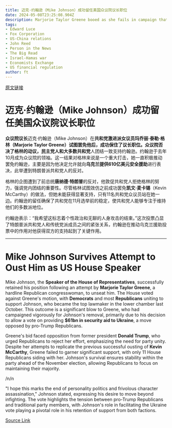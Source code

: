 ```yaml
---
title: 迈克·约翰逊（Mike Johnson）成功留任美国众议院议长职位
date: 2024-05-08T23:25:08.904Z
description: Marjorie Taylor Greene booed as she fails in campaign that has consumed Republicans in Congress
tags: 
- Edward Luce
- Fox Corporation
- US-China relations
- John Reed
- Person in the News
- The Big Read
- Israel-Hamas war
- Economists Exchange
- US financial regulation
author: ft
---
```


[原文链接](https://ft.com/content/a6de2404-8f0e-4c11-bcf9-c98e961f2ec1)

# 迈克·约翰逊（Mike Johnson）成功留任美国众议院议长职位

**众议院议长**迈克·约翰逊（Mike Johnson）在**共和党激进派女议员玛乔丽·泰勒·格林（Marjorie Taylor Greene）**试图罢免他后，成功保住了议长职位。众议院否决了格林的动议，**民主党**人和大多数**共和党**人团结一致支持约翰逊。约翰逊于去年10月成为众议院的领袖。这一结果对格林来说是一个重大打击，她一直积极推动罢免约翰逊，主要是因为他决定允许就向**乌克兰提供610亿美元安全援助**进行表决，此举遭到特朗普派共和党人的反对。

格林的企图遭到了前总统**唐纳德·特朗普**的反对，他敦促共和党人拒绝格林的努力，强调党内团结的重要性。尽管格林试图效仿之前成功罢免**凯文·麦卡锡**（Kevin McCarthy）的做法，但她未能获得显著支持，只有11名共和党众议员站在她一边。约翰逊的留任确保了共和党在11月选举前的稳定，使共和党人能够专注于维持他们的多数派地位。

约翰逊表示：“我希望这标志着个性政治和无聊的人身攻击的结束。”这次投票凸显了特朗普派共和党人和传统党派成员之间的紧张关系，约翰逊在推动乌克兰援助投票中的作用对他获得双方的支持起到了关键作用。

---

# Mike Johnson Survives Attempt to Oust Him as US House Speaker

Mike Johnson, the **Speaker of the House of Representatives**, successfully retained his position following an attempt by **Marjorie Taylor Greene**, a hardline Republican congresswoman, to unseat him. The House voted against Greene's motion, with **Democrats** and most **Republicans** uniting to support Johnson, who became the top lawmaker in the lower chamber last October. This outcome is a significant blow to Greene, who had campaigned vigorously for Johnson's removal, primarily due to his decision to allow a vote on providing **$61bn in security aid to Ukraine**, a move opposed by pro-Trump Republicans. 

Greene's bid faced opposition from former president **Donald Trump**, who urged Republicans to reject her effort, emphasizing the need for party unity. Despite her attempts to replicate the previous successful ousting of **Kevin McCarthy**, Greene failed to garner significant support, with only 11 House Republicans siding with her. Johnson's survival ensures stability within the party ahead of the November election, allowing Republicans to focus on maintaining their majority. 

/n/n

"I hope this marks the end of personality politics and frivolous character assassination," Johnson stated, expressing his desire to move beyond infighting. The vote highlights the tension between pro-Trump Republicans and traditional party members, with Johnson's role in facilitating the Ukraine vote playing a pivotal role in his retention of support from both factions.

[Source Link](https://ft.com/content/a6de2404-8f0e-4c11-bcf9-c98e961f2ec1)

